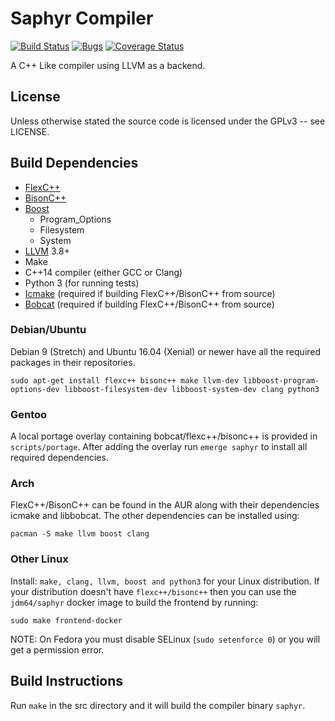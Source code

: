 # Saphyr Compiler
[![Build Status](https://travis-ci.org/jdm64/saphyr.svg)](https://travis-ci.org/jdm64/saphyr)
[![Bugs](https://sonarcloud.io/api/project_badges/measure?project=jdm64_saphyr&metric=bugs)](https://sonarcloud.io/dashboard?id=jdm64_saphyr)
[![Coverage Status](https://coveralls.io/repos/github/jdm64/saphyr/badge.svg?branch=master)](https://coveralls.io/github/jdm64/saphyr?branch=master)

A C++ Like compiler using LLVM as a backend.

## License ##

Unless otherwise stated the source code is licensed under the GPLv3 -- see LICENSE.

## Build Dependencies ##

* [FlexC++](https://fbb-git.github.io/flexcpp/)
* [BisonC++](https://fbb-git.github.io/bisoncpp/)
* [Boost](http://www.boost.org/)
  * Program_Options
  * Filesystem
  * System
* [LLVM](http://llvm.org/) 3.8+
* Make
* C++14 compiler (either GCC or Clang)
* Python 3 (for running tests)
* [Icmake](https://fbb-git.github.io/icmake/) (required if building FlexC++/BisonC++ from source)
* [Bobcat](https://fbb-git.github.io/bobcat/) (required if building FlexC++/BisonC++ from source)

### Debian/Ubuntu ###

Debian 9 (Stretch) and Ubuntu 16.04 (Xenial) or newer have all the required packages in their repositories.

`sudo apt-get install flexc++ bisonc++ make llvm-dev libboost-program-options-dev libboost-filesystem-dev libboost-system-dev clang python3`

### Gentoo ###

A local portage overlay containing bobcat/flexc++/bisonc++ is provided in `scripts/portage`.
After adding the overlay run `emerge saphyr` to install all required dependencies.

### Arch ###

FlexC++/BisonC++ can be found in the AUR along with their dependencies icmake and libbobcat.
The other dependencies can be installed using:

`pacman -S make llvm boost clang`

### Other Linux ###

Install: `make, clang, llvm, boost and python3` for your Linux distribution. If your distribution doesn't
have `flexc++/bisonc++` then you can use the `jdm64/saphyr` docker image to build the frontend by running:

`sudo make frontend-docker`

NOTE: On Fedora you must disable SELinux (`sudo setenforce 0`) or you will get a permission error.

## Build Instructions ##

Run `make` in the src directory and it will build the compiler binary `saphyr`.
